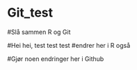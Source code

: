 # Git_test
#Slå sammen R og Git


#Hei hei, test test test
#endrer her i R også

#Gjør noen endringer her i Github
